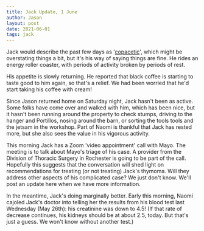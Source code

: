 ```yaml
---
title: Jack Update, 1 June
author: Jason
layout: post
date: 2021-06-01
tags: jack
---
```


Jack would describe the past few days as '[copacetic](https://www.dictionary.com/browse/copacetic)', which might be overstating things a bit, but it's his way of saying things are fine.  He rides an energy roller coaster, with periods of activity broken by periods of rest.  

His appetite is slowly returning.  He reported that black coffee is starting to taste good to him again, so that's a relief.  We had been worried that he'd start taking his coffee with cream!

Since Jason returned home on Saturday night, Jack hasn't been as active.  Some folks have come over and walked with him, which has been nice, but it hasn't been running around the property to check stumps, driving to the hanger and Portillos, nosing around the barn, or sorting the tools tools and the jetsam in the workshop.  Part of Naomi is thankful that Jack has rested more, but she also sees the value in his vigorous activity.

This morning Jack has a Zoom 'video appointment' call with Mayo.  The meeting is to talk about Mayo's triage of his case.  A provider from the Division of Thoracic Surgery in Rochester is going to be part of the call.  Hopefully this suggests that the conversation will shed light on recommendations for treating (or not treating) Jack's thymoma.  Will they address other aspects of his complicated case?  We just don't know.  We'll post an update here when we have more information.

In the meantime, Jack's doing marginally better.  Early this morning, Naomi cajoled Jack's doctor into telling her the results from his blood test last Wednesday (May 26th):  his creatinine was down to 4.5!  (If that rate of decrease continues, his kidneys should be at about 2.5, today.  But that's just a guess.  We won't know without another test.)